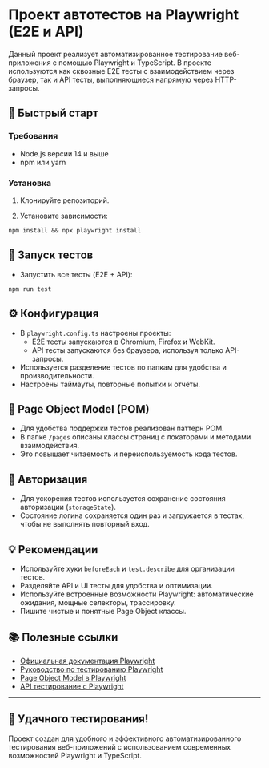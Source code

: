 # Проект автотестов на Playwright (E2E и API)

Данный проект реализует автоматизированное тестирование веб-приложения с помощью Playwright и TypeScript. В проекте используются как сквозные E2E тесты с взаимодействием через браузер, так и API тесты, выполняющиеся напрямую через HTTP-запросы.

## 🚀 Быстрый старт

### Требования

- Node.js версии 14 и выше  
- npm или yarn

### Установка

1. Клонируйте репозиторий.

2. Установите зависимости:

```npm install && npx playwright install```

## 🧪 Запуск тестов

- Запустить все тесты (E2E + API):

```npm run test```

## ⚙️ Конфигурация

- В `playwright.config.ts` настроены проекты:
  - E2E тесты запускаются в Chromium, Firefox и WebKit.
  - API тесты запускаются без браузера, используя только API-запросы.
- Используется разделение тестов по папкам для удобства и производительности.
- Настроены таймауты, повторные попытки и отчёты.

## 📖 Page Object Model (POM)

- Для удобства поддержки тестов реализован паттерн POM.
- В папке `/pages` описаны классы страниц с локаторами и методами взаимодействия.
- Это повышает читаемость и переиспользуемость кода тестов.

## 🔐 Авторизация

- Для ускорения тестов используется сохранение состояния авторизации (`storageState`).
- Состояние логина сохраняется один раз и загружается в тестах, чтобы не выполнять повторный вход.

## 💡 Рекомендации

- Используйте хуки `beforeEach` и `test.describe` для организации тестов.
- Разделяйте API и UI тесты для удобства и оптимизации.
- Используйте встроенные возможности Playwright: автоматические ожидания, мощные селекторы, трассировку.
- Пишите чистые и понятные Page Object классы.

## 📚 Полезные ссылки

- [Официальная документация Playwright](https://playwright.dev/docs/intro)  
- [Руководство по тестированию Playwright](https://playwright.dev/docs/test-intro)  
- [Page Object Model в Playwright](https://playwright.dev/docs/pom)  
- [API тестирование с Playwright](https://playwright.dev/docs/test-api-testing)

---

## 🎉 Удачного тестирования!

Проект создан для удобного и эффективного автоматизированного тестирования веб-приложений с использованием современных возможностей Playwright и TypeScript.
